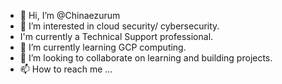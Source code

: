 - 👋 Hi, I’m @Chinaezurum
- 👀 I’m interested in cloud security/ cybersecurity.
- I'm currently a Technical Support professional.
- 🌱 I’m currently learning GCP computing. 
- 💞️ I’m looking to collaborate on learning and building projects.
- 📫 How to reach me ...

<!---
Chinaezurum/Chinaezurum is a ✨ special ✨ repository because its `README.md` (this file) appears on your GitHub profile.
You can click the Preview link to take a look at your changes.
--->
